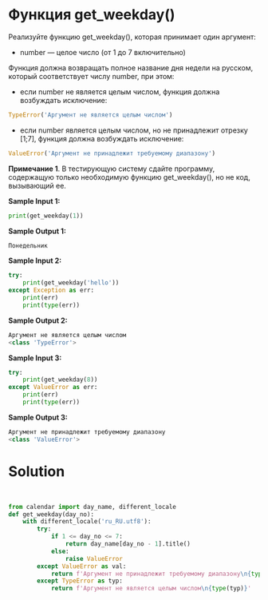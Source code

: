 # Функция get_weekday()

Реализуйте функцию get_weekday(), которая принимает один аргумент:

* number — целое число (от 1 до 7 включительно)

Функция должна возвращать полное название дня недели на русском, который соответствует числу number, при этом:

* если number не является целым числом, функция должна возбуждать исключение:

```python
TypeError('Аргумент не является целым числом')
```

* если number является целым числом, но не принадлежит отрезку [1;7], функция должна возбуждать исключение:

```python
ValueError('Аргумент не принадлежит требуемому диапазону')
```

**Примечание 1**. В тестирующую систему сдайте программу, содержащую только необходимую функцию get_weekday(), но не
код, вызывающий ее.

**Sample Input 1:**

```python
print(get_weekday(1))
```

**Sample Output 1:**

```python
Понедельник
```

**Sample Input 2:**

```python
try:
    print(get_weekday('hello'))
except Exception as err:
    print(err)
    print(type(err))
```

**Sample Output 2:**

```python
Аргумент не является целым числом
<class 'TypeError'>
```

**Sample Input 3:**

```python
try:
    print(get_weekday(8))
except ValueError as err:
    print(err)
    print(type(err))
```

**Sample Output 3:**

```python
Аргумент не принадлежит требуемому диапазону
<class 'ValueError'>
```

# Solution

```python


from calendar import day_name, different_locale
def get_weekday(day_no):
    with different_locale('ru_RU.utf8'):
        try:
            if 1 <= day_no <= 7:
                return day_name[day_no - 1].title()
            else:
                raise ValueError
        except ValueError as val:
            return f'Аргумент не принадлежит требуемому диапазону\n{type(val)}'
        except TypeError as typ:
            return f'Аргумент не является целым числом\n{type(typ)}'

```